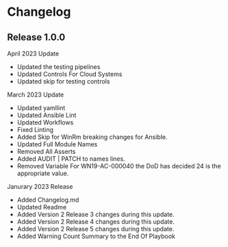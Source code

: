 # Changelog

## Release 1.0.0

April 2023 Update
  - Updated the testing pipelines
  - Updated Controls For Cloud Systems
  - Updated skip for testing controls

March 2023 Update
  - Updated yamllint
  - Updated Ansible Lint
  - Updated Workflows
  - Fixed Linting
  - Added Skip for WinRm breaking changes for Ansible.
  - Updated Full Module Names
  - Removed All Asserts
  - Added AUDIT | PATCH to names lines. 
  - Removed Variable For WN19-AC-000040 the DoD has decided 24 is the appropriate value. 

Janurary 2023 Release
  - Added Changelog.md
  - Updated Readme
  - Added Version 2 Release 3 changes during this update.
  - Added Version 2 Release 4 changes during this update.
  - Added Version 2 Release 5 changes during this update.
  - Added Warning Count Summary to the End Of Playbook
